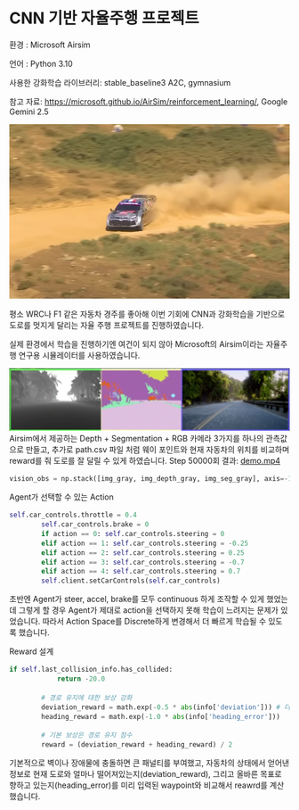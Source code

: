 # CNN 기반 자율주행 프로젝트

환경 : Microsoft Airsim

언어 : Python 3.10

사용한 강화학습 라이브러리: stable_baseline3 A2C, gymnasium

참고 자료: https://microsoft.github.io/AirSim/reinforcement_learning/,
Google Gemini 2.5

![img.png](img.png)

평소 WRC나 F1 같은 자동차 경주를 좋아해 이번 기회에 CNN과 강화학습을 기반으로
도로를 멋지게 달리는 자율 주행 프로젝트를 진행하였습니다.

실제 환경에서 학습을 진행하기엔 여건이 되지 않아 Microsoft의 Airsim이라는
자율주행 연구용 시뮬레이터를 사용하였습니다.

![img_1.png](img_1.png)
Airsim에서 제공하는 Depth + Segmentation + RGB 카메라 3가지를 하나의 관측값으로 만들고,
추가로 path.csv 파일 처럼 웨이 포인트와 현재 자동차의 위치를 비교하며 reward를 줘 도로를 잘 달릴 수 있게 하였습니다.
Step 50000회 결과:
[demo.mp4](demo.mp4)

```python
vision_obs = np.stack([img_gray, img_depth_gray, img_seg_gray], axis=-1)
```

Agent가 선택할 수 있는 Action
```python
self.car_controls.throttle = 0.4
        self.car_controls.brake = 0
        if action == 0: self.car_controls.steering = 0
        elif action == 1: self.car_controls.steering = -0.25
        elif action == 2: self.car_controls.steering = 0.25
        elif action == 3: self.car_controls.steering = -0.7
        elif action == 4: self.car_controls.steering = 0.7
        self.client.setCarControls(self.car_controls)
```

초반엔 Agent가 steer, accel, brake를 모두 continuous 하게 조작할 수 있게 했었는데 
그렇게 할 경우 Agent가 제대로 action을 선택하지 못해 학습이 느려지는 문제가 있었습니다.
따라서 Action Space를 Discrete하게 변경해서 더 빠르게 학습될 수 있도록 했습니다.

Reward 설계
```python
if self.last_collision_info.has_collided:
            return -20.0

        # 경로 유지에 대한 보상 강화
        deviation_reward = math.exp(-0.5 * abs(info['deviation'])) # 더 뾰족하게 만들어 중앙 유지 유도
        heading_reward = math.exp(-1.0 * abs(info['heading_error']))

        # 기본 보상은 경로 유지 점수
        reward = (deviation_reward + heading_reward) / 2
```

기본적으로 벽이나 장애물에 충돌하면 큰 패널티를 부여했고, 자동차의 상태에서 얻어낸 정보로
현재 도로와 얼마나 떨어져있는지(deviation_reward), 그리고 올바른 목표로 향하고 있는지(heading_error)를 미리 입력된
waypoint와 비교해서 reawrd를 계산했습니다.